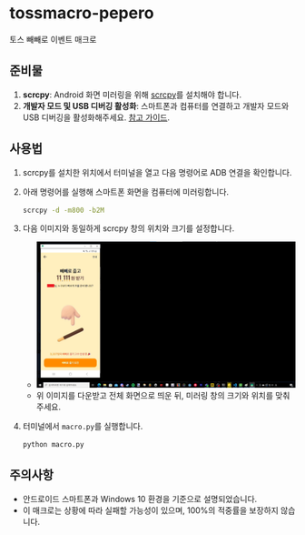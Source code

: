 # tossmacro-pepero

토스 빼빼로 이벤트 매크로

## 준비물

1. **scrcpy**: Android 화면 미러링을 위해 [scrcpy](https://github.com/Genymobile/scrcpy)를 설치해야 합니다.
2. **개발자 모드 및 USB 디버깅 활성화**: 스마트폰과 컴퓨터를 연결하고 개발자 모드와 USB 디버깅을 활성화해주세요. [참고 가이드](https://m.blog.naver.com/dsmobile3550/221299587135).

## 사용법

1. scrcpy를 설치한 위치에서 터미널을 열고 다음 명령어로 ADB 연결을 확인합니다.

2. 아래 명령어를 실행해 스마트폰 화면을 컴퓨터에 미러링합니다.
     ```bash
     scrcpy -d -m800 -b2M
     ```

3. 다음 이미지와 동일하게 scrcpy 창의 위치와 크기를 설정합니다. 
   - ![screenshot](./scrs.png)
   - 위 이미지를 다운받고 전체 화면으로 띄운 뒤, 미러링 창의 크기와 위치를 맞춰주세요.

4. 터미널에서 `macro.py`를 실행합니다.
     ```bash
     python macro.py
     ```

## 주의사항

* 안드로이드 스마트폰과 Windows 10 환경을 기준으로 설명되었습니다.
* 이 매크로는 상황에 따라 실패할 가능성이 있으며, 100%의 적중률을 보장하지 않습니다.